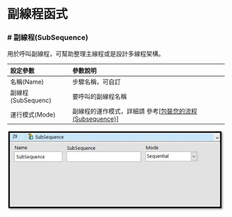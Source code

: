 # 副線程函式

### \# 副線程\(SubSequence\)

用於呼叫副線程，可幫助整理主線程或是設計多線程架構。

| 設定參數 | 參數說明 |
| :--- | :--- |
| 名稱\(Name\) | 步驟名稱，可自訂 |
| 副線程\(SubSequenc\) | 要呼叫的副線程名稱 |
| 運行模式\(Mode\) | 副線程的運作模式，詳細請 參考\[[包裝您的流程\(Subsequence\)](../../bao-nin-de-liu-cheng-subsequence.md)\] |

![](../../../.gitbook/assets/subseq.jpg)

